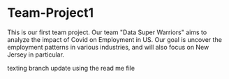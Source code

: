 # Team-Project1
This is our first team project. Our team "Data Super Warriors" aims to analyze the impact of Covid on Employment in US. Our goal is uncover the employment patterns in various industries, and will also focus on New Jersey in particular. 

texting branch update using the read me file